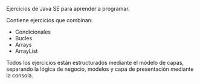 Ejercicios de Java SE para aprender a programar.

Contiene ejercicios que combinan: 
- Condicionales
- Bucles
- Arrays
- ArrayList

Todos los ejercicios están estructurados mediante el módelo de capas, separando la lógica de negocio, modelos y capa de presentación mediante la consola.


  
